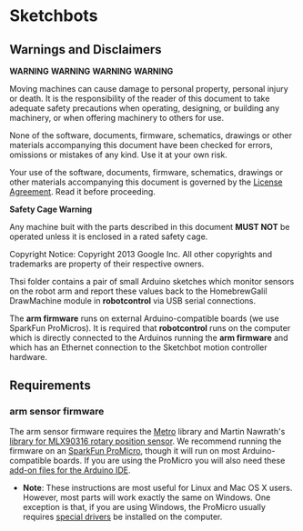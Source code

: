 # Sketchbots

## Warnings and Disclaimers

**WARNING** **WARNING** **WARNING** **WARNING**

Moving machines can cause damage to personal property, personal injury or death. It is the responsibility of the reader of this document to take adequate safety precautions when operating, designing, or building any machinery, or when offering machinery to others for use.

None of the software, documents, firmware, schematics, drawings or other materials accompanying this document have been checked for errors, omissions or mistakes of any kind. Use it at your own risk.

Your use of the software, documents, firmware, schematics, drawings or other materials accompanying this document is governed by the [License Agreement](../../../../LICENSE.txt). Read it before proceeding.

**Safety Cage Warning**

Any machine buit with the parts described in this document **MUST NOT** be operated unless it is enclosed in a rated safety cage.

Copyright Notice:
Copyright 2013 Google Inc. All other copyrights and trademarks are property of their respective owners.

Thsi folder contains a pair of small Arduino sketches which monitor sensors on the
 robot arm and report these values back to the HomebrewGalil DrawMachine module in **robotcontrol** via USB serial connections.

The **arm firmware** runs on external Arduino-compatible boards (we use SparkFun ProMicros).
It is required that **robotcontrol** runs on the computer which is directly connected to the
Arduinos running the **arm firmware** and which has an Ethernet connection to the Sketchbot
motion controller hardware.

## Requirements

### arm sensor firmware

The arm sensor firmware requires the [Metro](http://playground.arduino.cc/code/metro) library and Martin Nawrath's
[library for MLX90316 rotary position sensor](http://interface.khm.de/index.php/lab/experiments/rotary-positionsensor-mlx90316/).
We recommend running the firmware on an [SparkFun ProMicro](https://www.sparkfun.com/products/10998), though it will run on most Arduino-compatible boards.
If you are using the ProMicro you will also need these [add-on files for the Arduino IDE](http://dlnmh9ip6v2uc.cloudfront.net/datasheets/Dev/Arduino/Boards/SF32u4_boards.zip).
* **Note**: These instructions are most useful for Linux and Mac OS X users. However, most parts will work exactly the same on Windows. One exception is that, if you are using Windows, the ProMicro usually requires [special drivers](http://dlnmh9ip6v2uc.cloudfront.net/datasheets/Dev/Arduino/Shields/ProMicroDriver.zip) be installed on the computer.


